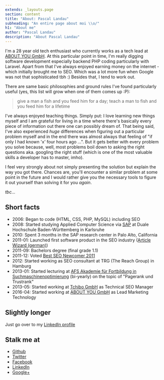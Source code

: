 ```yaml
---
extends: _layouts.page
section: content
title: "About: Pascal Landau"
subheading: "An entire page about moi \\o/"
h1: "About me"
author: "Pascal Landau"
description: "About Pascal Landau"
---
```


I'm a 28 year old tech enthusiast who currently works as a tech lead at [ABOUT YOU GmbH](http://corporate.aboutyou.de/en/).
At this particular point in time, I'm really digging software development especially backend PHP coding particularly with 
Laravel. Apart from that I've always enjoyed earning money on the internet - which initially brought me to SEO. Which 
was a lot more fun when Google was not that sophisticated tbh :) Besides that, I tend to work out.

There are same basic philosophies and ground rules I've found particularly useful (yes, this list will grow 
when one of them comes up :P):

> give a man a fish and you feed him for a day; teach a man to fish and you feed him for a lifetime

I've always enjoyed teaching things. Simply put: I love learning new things myself and I am grateful for living in
a time where there's basically every piece of information out there one can possibly dream of. That being said, I've 
also experienced _huge_ differences when figuring out a particular problem myself and in the end there was almost 
always that feeling of "if only I had known 'x' four hours ago ...". But it gets better with every problem you solve 
because, well, most problems boil down to asking the right questions aka. googling the right stuff (which is one of
the most valuable skills a developer has to master, imho).

I feel very strongly about not simply presenting the solution but explain the way you got there. Chances are, you'll
encounter a similar problem at some point in the future and I would rather give you the necessary tools to figure it
out yourself than solving it for you _again_.

_tbc..._

## Short facts

- 2006: Began to code (HTML, CSS, PHP, MySQL) including SEO
- 2008: Started studying Applied Computer Science via [SAP](http://www.sap.com) at Duale Hochschule Baden-Württemberg in Karlsruhe
- 2010: Spent 3 months in the SAP research center in Palo Alto, California
- 2011-01: Launched first software product in the SEO industry ([Article Wizard (german)](http://www.myseosolution.de/seo-tools/article-wizard/))
- 2011-09: Bachelors degree (final grade 1.1)
- 2011-12: Voted [Best SEO Newcomer 2011](http://www.seo-united.de/blog/seo/seo-wahlen-2011-gewinner.htm#newcomer)
- 2012: Started working as SEO consultant at TRG (The Reach Group) in Hamburg
- 2013-01: Started lecturing at [AFS Akademie für Fortbildung in Suchmaschinenoptimierung](http://www.afs-akademie.org/) (bi-yearly) on the topic of "Pagerank und Trustrank"
- 2013-05: Started working at [Tchibo GmbH](http://www.tchibo.com/) as Technical SEO Manager
- 2016-04: Started working at [ABOUT YOU GmbH](http://corporate.aboutyou.de/en/) as Lead Marketing Technology

## Slightly longer

Just go over to my [LinkedIn profile](https://www.linkedin.com/in/pascallandau)

## Stalk me at
- [Github](https://github.com/paslandau/)
- [Twitter](https://twitter.com/PascalLandau)
- [Facebook](https://www.facebook.com/pascal.landau)
- [LinkedIn](https://de.linkedin.com/in/pascallandau)
- [Google+](https://plus.google.com/+PascalLandau)
